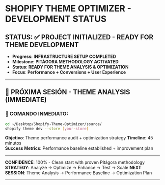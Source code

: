 # SHOPIFY THEME OPTIMIZER - DEVELOPMENT STATUS

## STATUS: ✅ PROJECT INITIALIZED - READY FOR THEME DEVELOPMENT

- **Progress**: **INFRASTRUCTURE SETUP COMPLETED**
- **Milestone**: **PITÁGORA METHODOLOGY ACTIVATED**  
- **Status**: **READY FOR THEME ANALYSIS & OPTIMIZATION**
- **Focus**: **Performance + Conversions + User Experience**

---

## 🎯 PRÓXIMA SESIÓN - THEME ANALYSIS (IMMEDIATE)

### 🚀 COMANDO INMEDIATO:
```bash
cd ~/Desktop/Shopify-Theme-Optimizer/source/
shopify theme dev --store [your-store]
```

**Objetivo**: Theme performance audit + optimization strategy
**Timeline**: 45 minutos  
**Success Metrics**: Performance baseline established + improvement plan

---

**CONFIDENCE**: 100% - Clean start with proven Pitágora methodology
**STRATEGY**: Analyze → Optimize → Enhance → Test → Scale
**NEXT SESSION**: Theme Analysis → Performance Baseline → Optimization Plan

---
